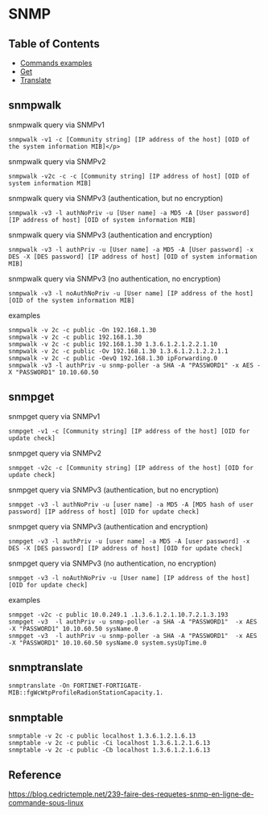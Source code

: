 # SNMP
## Table of Contents
  - [Commands examples](#commands_examples)
  - [Get](#reference)
  - [Translate](#reference)
## snmpwalk
snmpwalk query via SNMPv1
```commandline
snmpwalk -v1 -c [Community string] [IP address of the host] [OID of the system information MIB]</p>
```
snmpwalk query via SNMPv2
```commandline
snmpwalk -v2c -c -c [Community string] [IP address of host] [OID of system information MIB]
```
snmpwalk query via SNMPv3 (authentication, but no encryption)
```commandline
snmpwalk -v3 -l authNoPriv -u [User name] -a MD5 -A [User password] [IP address of host] [OID of system information MIB]
```
snmpwalk query via SNMPv3 (authentication and encryption)
```commandline
snmpwalk -v3 -l authPriv -u [User name] -a MD5 -A [User password] -x DES -X [DES password] [IP address of host] [OID of system information MIB]
```
snmpwalk query via SNMPv3 (no authentication, no encryption)
```commandline
snmpwalk -v3 -l noAuthNoPriv -u [User name] [IP address of the host] [OID of the system information MIB]
```
examples
```commandline
snmpwalk -v 2c -c public -On 192.168.1.30
snmpwalk -v 2c -c public 192.168.1.30
snmpwalk -v 2c -c public 192.168.1.30 1.3.6.1.2.1.2.2.1.10
snmpwalk -v 2c -c public -Ov 192.168.1.30 1.3.6.1.2.1.2.2.1.1
snmpwalk -v 2c -c public -OevQ 192.168.1.30 ipForwarding.0
snmpwalk -v3 -l authPriv -u snmp-poller -a SHA -A "PASSWORD1" -x AES -X "PASSWORD1" 10.10.60.50
```
## snmpget
snmpget query via SNMPv1
```commandline
snmpget -v1 -c [Community string] [IP address of the host] [OID for update check]
```
snmpget query via SNMPv2
```commandline
snmpget -v2c -c [Community string] [IP address of the host] [OID for update check]
```
snmpget query via SNMPv3 (authentication, but no encryption)
```commandline
snmpget -v3 -l authNoPriv -u [user name] -a MD5 -A [MD5 hash of user password] [IP address of host] [OID for update check]
```
snmpget query via SNMPv3 (authentication and encryption)
```commandline
snmpget -v3 -l authPriv -u [user name] -a MD5 -A [user password] -x DES -X [DES password] [IP address of host] [OID for update check]
```
snmpget query via SNMPv3 (no authentication, no encryption)
```commandline
snmpget -v3 -l noAuthNoPriv -u [User name] [IP address of the host] [OID for update check]
```
examples
```commandline
snmpget -v2c -c public 10.0.249.1 .1.3.6.1.2.1.10.7.2.1.3.193
snmpget -v3  -l authPriv -u snmp-poller -a SHA -A "PASSWORD1"  -x AES -X "PASSWORD1" 10.10.60.50 sysName.0
snmpget -v3  -l authPriv -u snmp-poller -a SHA -A "PASSWORD1"  -x AES -X "PASSWORD1" 10.10.60.50 sysName.0 system.sysUpTime.0
```
## snmptranslate
```commandline
snmptranslate -On FORTINET-FORTIGATE-MIB::fgWcWtpProfileRadionStationCapacity.1.
```
## snmptable
```commandline
snmptable -v 2c -c public localhost 1.3.6.1.2.1.6.13
snmptable -v 2c -c public -Ci localhost 1.3.6.1.2.1.6.13
snmptable -v 2c -c public -Cb localhost 1.3.6.1.2.1.6.13
```
## Reference

https://blog.cedrictemple.net/239-faire-des-requetes-snmp-en-ligne-de-commande-sous-linux

